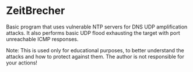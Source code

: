 # ZeitBrecher
Basic program that uses vulnerable NTP servers for DNS UDP amplification attacks. 
It also performs basic UDP flood exhausting the target with port unreachable ICMP responses. 

Note: This is used only for educational purposes, to better understand the attacks and how to protect against them. The author is not responsible for your actions!
